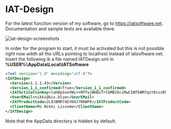 # IAT-Design
For the latest function version of my software, go to https://iatsoftware.net. Documentation and sample tests are available there.

![iat-design-screenshots](https://user-images.githubusercontent.com/35156960/155852232-4c53ddf5-c079-4f59-ac82-ea3e0dedf670.gif)


In order for the program to start, it must be activated but this is not possible right now wikth all the URLs pointing to localhost instead of iatsoftware.net. Insert the following ik a file named IATDesign.xml in <b>%USER%\AppData\Local\IATSoftware</b>

```xml
<?xml version="1.0" encoding="utf-8"?>
<IATDesign>
  <Version>1.1.1.43</Version>
  <Version_1_1_confirmed>True</Version_1_1_confirmed>
  <IATActivationKey>laH8pGseVWi++RPTwjWHQxTrCGMBI6ciMwCIWfEWM7qzt9iszRk30wZYdiZqwYPy</IATActivationKey>
  <UserEMail>nikki@bix.blue</UserEMail>
  <IATProductCode>2L9JBMR74EYKHJ7RKWPE</IATProductCode>
  <ClientName>Ms Nikki Lissome</ClientName>
</IATDesign>
```

Note that the AppData directory is hidden by default.

